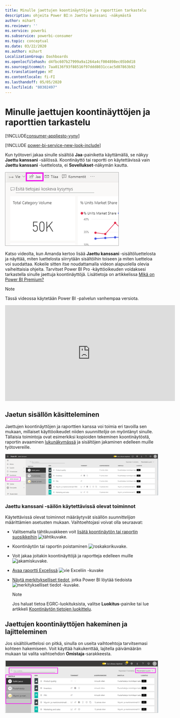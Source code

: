 ```yaml
---
title: Minulle jaettujen koontinäyttöjen ja raporttien tarkastelu
description: ohjeita Power BI:n Jaettu kanssani ‑näkymästä
author: mihart
ms.reviewer: ''
ms.service: powerbi
ms.subservice: powerbi-consumer
ms.topic: conceptual
ms.date: 03/22/2020
ms.author: mihart
LocalizationGroup: Dashboards
ms.openlocfilehash: d4fbc607b27999a9a1264a4cf004898ec05b0d18
ms.sourcegitcommit: 7aa0136f93f88516f97ddd8031ccac5d07863b92
ms.translationtype: HT
ms.contentlocale: fi-FI
ms.lasthandoff: 05/05/2020
ms.locfileid: "80302497"
---
```

# <a name="display-the-dashboards-and-reports-that-have-been-shared-with-me"></a>Minulle jaettujen koontinäyttöjen ja raporttien tarkastelu

[!INCLUDE[consumer-appliesto-yyny](../includes/consumer-appliesto-yyny.md)]

[!INCLUDE [power-bi-service-new-look-include](../includes/power-bi-service-new-look-include.md)]

Kun työtoveri jakaa sinulle sisältöä **Jaa**-painiketta käyttämällä, se näkyy **Jaettu kanssani** -säilössä. Koontinäyttö tai raportti on käytettävissä vain **Jaettu kanssani** -luettelosta, ei **Sovellukset**-näkymän kautta.

![Jaa-kuvake](./media/end-user-shared-with-me/power-bi-share-dashboard.png)

Katso videolta, kun Amanda kertoo lisää **Jaettu kanssani** ‑sisältöluettelosta ja näyttää, miten luettelosta siirrytään sisältöihin toiseen ja miten luetteloa voi suodattaa. Kokeile sitten itse noudattamalla videon alapuolella olevia vaiheittaisia ohjeita. Tarvitset Power BI Pro ‑käyttöoikeuden voidaksesi tarkastella sinulle jaettuja koontinäyttöjä. Lisätietoja on artikkelissa [Mikä on Power BI Premium?](../service-premium-what-is.md)
    

> [!NOTE]
> Tässä videossa käytetään Power BI -palvelun vanhempaa versiota.
    

<iframe width="560" height="315" src="https://www.youtube.com/embed/G26dr2PsEpk" frameborder="0" allowfullscreen></iframe>

## <a name="interact-with-shared-content"></a>Jaetun sisällön käsitteleminen

Jaettujen koontinäyttöjen ja raporttien kanssa voi toimia eri tavoilla sen mukaan, millaiset käyttöoikeudet niiden *suunnittelija* on myöntänyt sinulle. Tällaisia toimintoja ovat esimerkiksi kopioiden tekeminen koontinäytöstä, raportin avaaminen [lukunäkymässä](end-user-reading-view.md) ja sisältöjen jakaminen edelleen muille työtovereille.

![Jaettu kanssani -säilö](./media/end-user-shared-with-me/power-bi-shared.png)

### <a name="actions-available-from-the-shared-with-me-container"></a>**Jaettu kanssani** -säilön käytettävissä olevat toiminnot
Käytettävissä olevat toiminnot määräytyvät sisällön *suunnittelijan* määrittämien asetusten mukaan. Vaihtoehtojasi voivat olla seuraavat:
* Valitsemalla tähtikuvakkeen voit [lisätä koontinäytön tai raportin suosikkeihin](end-user-favorite.md) ![tähtikuvake](./media/end-user-shared-with-me/power-bi-star-icon.png).
* Koontinäytön tai raportin poistaminen  ![roskakorikuvake](./media/end-user-shared-with-me/power-bi-delete-icon.png).
* Voit jakaa joitakin koontinäyttöjä ja raportteja edelleen muille  ![jakamiskuvake](./media/end-user-shared-with-me/power-bi-share-icon-new.png).
* [Avaa raportti Excelissä](end-user-export.md) ![vie Exceliin -kuvake](./media/end-user-shared-with-me/power-bi-excel.png) 
* [Näytä merkitykselliset tiedot](end-user-insights.md), jotka Power BI löytää tiedoista ![merkitykselliset tiedot -kuvake](./media/end-user-shared-with-me/power-bi-insights.png).
  
  > [!NOTE]
  > Jos haluat tietoa EGRC-luokituksista, valitse **Luokitus**-painike tai lue artikkeli [Koontinäytön tietojen luokittelu](../service-data-classification.md).
  > 


## <a name="search-and-sort-shared-dashboards"></a>Jaettujen koontinäyttöjen hakeminen ja lajitteleminen
Jos sisältöluettelosi on pitkä, sinulla on useita vaihtoehtoja tarvitsemasi kohteen hakemiseen. Voit käyttää hakukenttää, lajitella päivämäärän mukaan tai valita vaihtoehdon **Omistaja**-sarakkeesta.    

![koontinäytön omistaja ja haku](./media/end-user-shared-with-me/power-bi-sort.png)